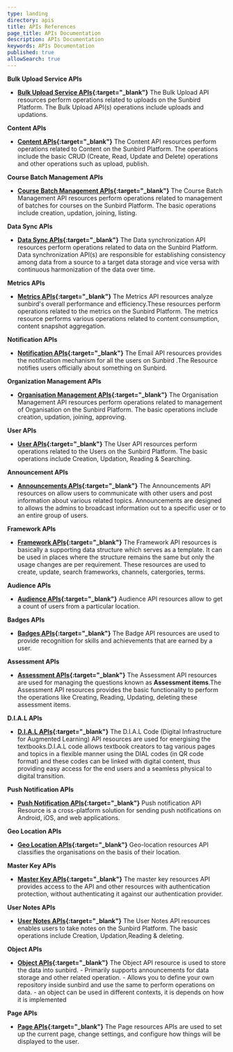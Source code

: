 ```yaml
---
type: landing
directory: apis
title: APIs References
page_title: APIs Documentation
description: APIs Documentation
keywords: APIs Documentation
published: true
allowSearch: true
---
```



**Bulk Upload Service APIs**

- **[Bulk Upload Service APIs](apis/bulkupload/){:target="_blank"}** The Bulk Upload API resources perform operations related to uploads on the Sunbird Platform. The Bulk Upload API(s) operations include uploads and updations.

**Content APIs**

- **[Content APIs](apis/content/){:target="_blank"}** The Content API resources perform operations related to Content on the Sunbird Platform. The operations include the basic CRUD (Create, Read, Update and Delete) operations and other operations such as upload, publish.

**Course Batch Management APIs**

- **[Course Batch Management APIs](apis/coursebatchmanapi/){:target="_blank"}** The Course Batch Management API resources perform operations related to management of batches for courses on the Sunbird Platform. The basic operations include creation, updation, joining, listing.

**Data Sync APIs**

- **[Data Sync APIs](apis/datasyncapi/){:target="_blank"}** The Data synchronization API resources perform operations related to data on the Sunbird Platform. Data synchronization API(s) are responsible for establishing consistency among data from a source to a target data storage and vice versa with continuous harmonization of the data over time.

**Metrics APIs**

- **[Metrics APIs](apis/metricsapi/){:target="_blank"}** The Metrics API resources analyze sunbird's overall performance and efficiency.These resources perform operations related to the metrics on the Sunbird Platform. The metrics resource performs various operations related to content consumption, content snapshot aggregation.

**Notification APIs**

- **[Notification APIs](apis/notificationapi/){:target="_blank"}** The Email API resources provides the notification mechanism for all the users on Sunbird .The Resource notifies users officially about something on Sunbird.

**Organization Management APIs**

- **[Organisation Management APIs](apis/orgapi/){:target="_blank"}** The Organisation Management API resources perform operations related to management of Organisation on the Sunbird Platform. The basic operations include creation, updation, joining, approving.

**User APIs**

- **[User APIs](apis/userapi/){:target="_blank"}** The User API resources perform operations related to the Users on the Sunbird Platform. The basic operations include Creation, Updation, Reading & Searching.

**Announcement APIs**

- **[Announcements APIs](apis/announcements/){:target="_blank"}** The Announcements API resources on allow users to communicate with other users and post information about various related topics. Announcements are designed to allows the admins to broadcast information out to a specific user or to an entire group of users.

**Framework APIs**

- **[Framework APIs](apis/framework/){:target="_blank"}** The Framework API resources is basically a supporting data structure which serves as a template. It can be used in places where the structure remains the same but only the usage changes are per requirement. These resources are used to create, update, search frameworks, channels, catergories, terms.

**Audience APIs**

- **[Audience APIs](apis/audienceapi/){:target="_blank"}** Audience API resources allow to get a count of users from a particular location.

**Badges APIs**

- **[Badges APIs](apis/badgesapi/){:target="_blank"}** The Badge API resources are used to provide recognition for skills and achievements that are earned by a user.

**Assessment APIs**

- **[Assessment APIs](apis/assessmentapi/){:target="_blank"}** The Assessment API resources are used for managing the questions known as **Assessment items**.The Assessment API resources provides the basic functionality to perform the operations like Creating, Reading,  Updating, deleting these assessment items. 

**D.I.A.L APIs**

- **[D.I.A.L APIs](apis/dialapi/){:target="_blank"}** The D.I.A.L Code (Digital Infrastructure for Augmented Learning) API resources are used for energising the textbooks.D.I.A.L code allows textbook creators to tag various pages and topics in a flexible manner using the DIAL codes (in QR code format) and these codes can be linked with digital content, thus providing easy access for the end users and a seamless physical to digital transition.

**Push Notification APIs**

- **[Push Notification APIs](apis/firebasecloudmessagingapi/){:target="_blank"}**  Push notification API Resource is a cross-platform solution for sending push notifications on Android, iOS, and web applications.

**Geo Location APIs**

- **[Geo Location APIs](apis/geolocationapi/){:target="_blank"}** Geo-location resources API classifies the organisations on the basis of their location.

**Master Key APIs**

- **[Master Key APIs](apis/masterkeyapi/){:target="_blank"}** The master key resources API provides access to the API and other resources with authentication protection, without authenticating it against our authentication provider.

**User Notes APIs**

- **[User Notes APIs](apis/noteapi/){:target="_blank"}** The User Notes API resources enables users to take notes on the Sunbird Platform. The basic operations include Creation, Updation,Reading & deleting.

**Object APIs**

- **[Object APIs](apis/objectapi/){:target="_blank"}** The Object API resource is used to store the data into sunbird.
      - Primarily supports announcements for data storage and other related operation.
      - Allows you to define your own repository inside sunbird and use the same to perform operations on data.
      - an object can be used in different contexts, it is depends on how it is implemented
      
**Page APIs**
 
 - **[Page APIs](apis/pagesapi/){:target="_blank"}** The Page resources APIs are used to set up the current page, change settings, and configure how things will be displayed to the user.
